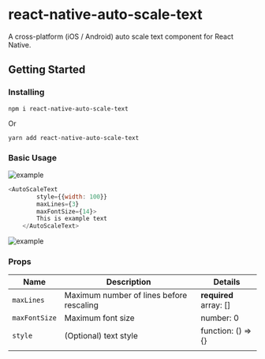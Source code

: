 # react-native-auto-scale-text

A cross-platform (iOS / Android) auto scale text component for React Native.


## Getting Started

### Installing

`npm i react-native-auto-scale-text`

Or

`yarn add react-native-auto-scale-text`


### Basic Usage

![example](https://i.ibb.co/YPwMPd7/7a45c1d36643981dc152.jpg)
```js
<AutoScaleText
		style={{width: 100}}
		maxLines={3} 
		maxFontSize={14}>
		This is example text
	</AutoScaleText>
```

![example](https://i.ibb.co/xKbbDcH/6db2d02477b489ead0a5.jpg)

### Props

| Name                                            | Description                                                                                                                                                                                                                                                                                                                                                                                                                                                                                             | Details                  |
| ----------------------------------------------- | ------------------------------------------------------------------------------------------------------------------------------------------------------------------------------------------------------------------------------------------------------------------------------------------------------------------------------------------------------------------------------------------------------------------------------------------------------------------------------------------------------- | ------------------------ |
| `maxLines`                                 | Maximum number of lines before rescaling                                                                                                                                                                                                                                                                                                                                                                                                                                                                 | **required**<br>array: [] |
| `maxFontSize`                                         | Maximum font size                                                                                                                                                            | number: 0  |
| `style`                                   | (Optional) text style                                                                                                                                                                                                                                                                                                    | function: () => {}                   |
|                |
